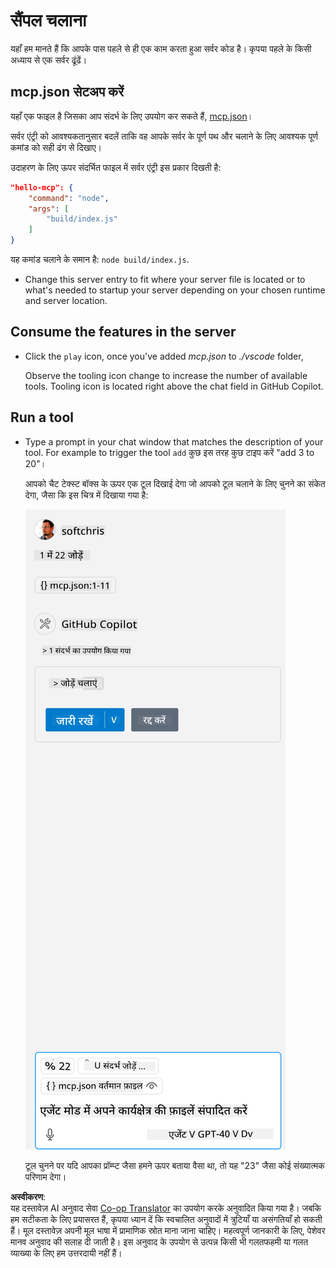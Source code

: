 <!--
CO_OP_TRANSLATOR_METADATA:
{
  "original_hash": "a91ca54debdfb015649e4786545694b3",
  "translation_date": "2025-06-17T15:29:48+00:00",
  "source_file": "03-GettingStarted/04-vscode/solution/README.md",
  "language_code": "hi"
}
-->
# सैंपल चलाना

यहाँ हम मानते हैं कि आपके पास पहले से ही एक काम करता हुआ सर्वर कोड है। कृपया पहले के किसी अध्याय से एक सर्वर ढूंढें।

## mcp.json सेटअप करें

यहाँ एक फाइल है जिसका आप संदर्भ के लिए उपयोग कर सकते हैं, [mcp.json](../../../../../03-GettingStarted/04-vscode/solution/mcp.json)।

सर्वर एंट्री को आवश्यकतानुसार बदलें ताकि वह आपके सर्वर के पूर्ण पथ और चलाने के लिए आवश्यक पूर्ण कमांड को सही ढंग से दिखाए।

उदाहरण के लिए ऊपर संदर्भित फाइल में सर्वर एंट्री इस प्रकार दिखती है:

```json
"hello-mcp": {
    "command": "node",
    "args": [
        "build/index.js"
    ]
}
```

यह कमांड चलाने के समान है: `node build/index.js`.

- Change this server entry to fit where your server file is located or to what's needed to startup your server depending on your chosen runtime and server location.

## Consume the features in the server

- Click the `play` icon, once you've added *mcp.json* to *./vscode* folder,

    Observe the tooling icon change to increase the number of available tools. Tooling icon is located right above the chat field in GitHub Copilot.

## Run a tool

- Type a prompt in your chat window that matches the description of your tool. For example to trigger the tool `add` कुछ इस तरह कुछ टाइप करें "add 3 to 20"।

    आपको चैट टेक्स्ट बॉक्स के ऊपर एक टूल दिखाई देगा जो आपको टूल चलाने के लिए चुनने का संकेत देगा, जैसा कि इस चित्र में दिखाया गया है:

    ![VS Code indicating it wanting to run a tool](../../../../../translated_images/vscode-agent.d5a0e0b897331060518fe3f13907677ef52b879db98c64d68a38338608f3751e.hi.png)

    टूल चुनने पर यदि आपका प्रॉम्प्ट जैसा हमने ऊपर बताया वैसा था, तो यह "23" जैसा कोई संख्यात्मक परिणाम देगा।

**अस्वीकरण**:  
यह दस्तावेज़ AI अनुवाद सेवा [Co-op Translator](https://github.com/Azure/co-op-translator) का उपयोग करके अनुवादित किया गया है। जबकि हम सटीकता के लिए प्रयासरत हैं, कृपया ध्यान दें कि स्वचालित अनुवादों में त्रुटियाँ या असंगतियाँ हो सकती हैं। मूल दस्तावेज़ अपनी मूल भाषा में प्रामाणिक स्रोत माना जाना चाहिए। महत्वपूर्ण जानकारी के लिए, पेशेवर मानव अनुवाद की सलाह दी जाती है। इस अनुवाद के उपयोग से उत्पन्न किसी भी गलतफहमी या गलत व्याख्या के लिए हम उत्तरदायी नहीं हैं।